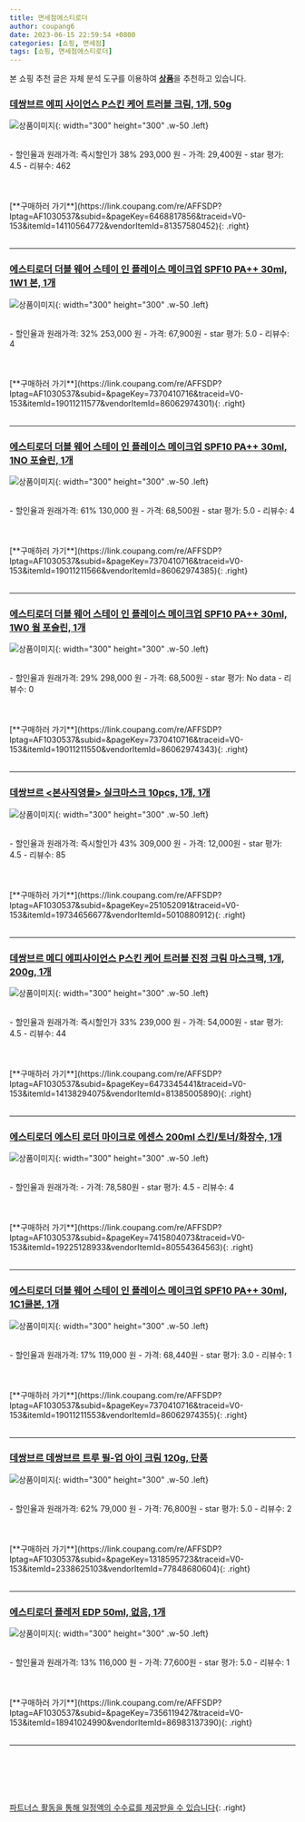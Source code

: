 ```yaml
---
title: 면세점에스티로더
author: coupang6
date: 2023-06-15 22:59:54 +0800
categories: [쇼핑, 면세점]
tags: [쇼핑, 면세점에스티로더]
---
```


본 쇼핑 추천 글은 자체 분석 도구를 이용하여 [**상품**](https://link.coupang.com/a/bao1ui)을 추천하고 있습니다.

### [데쌍브르 에피 사이언스 P스킨 케어 트러블 크림, 1개, 50g](https://link.coupang.com/re/AFFSDP?lptag=AF1030537&subid=&pageKey=6468817856&traceid=V0-153&itemId=14110564772&vendorItemId=81357580452)

![상품이미지](https://thumbnail7.coupangcdn.com/thumbnails/remote/230x230ex/image/vendor_inventory/0b99/a2b15e585a40d5352c61526684bd22e318e81ee791d3c760e63a488bbccd.jpg){: width="300" height="300" .w-50 .left}


<br>
- 할인율과 원래가격: 즉시할인가 38%  293,000   원
- 가격: 29,400원
- star 평가: 4.5
- 리뷰수: 462
<br>
<br>
<br>
<br>
[**구매하러 가기**](https://link.coupang.com/re/AFFSDP?lptag=AF1030537&subid=&pageKey=6468817856&traceid=V0-153&itemId=14110564772&vendorItemId=81357580452){: .right}
<br>
<br>

---

### [에스티로더 더블 웨어 스테이 인 플레이스 메이크업 SPF10 PA++ 30ml, 1W1 본, 1개](https://link.coupang.com/re/AFFSDP?lptag=AF1030537&subid=&pageKey=7370410716&traceid=V0-153&itemId=19011211577&vendorItemId=86062974301)

![상품이미지](https://thumbnail6.coupangcdn.com/thumbnails/remote/230x230ex/image/vendor_inventory/cb79/0e42be542ae573375c859df29624807c272375a5ba50b058abf325501ab7.jpg){: width="300" height="300" .w-50 .left}


<br>
- 할인율과 원래가격: 32%  253,000   원
- 가격: 67,900원
- star 평가: 5.0
- 리뷰수: 4
<br>
<br>
<br>
<br>
[**구매하러 가기**](https://link.coupang.com/re/AFFSDP?lptag=AF1030537&subid=&pageKey=7370410716&traceid=V0-153&itemId=19011211577&vendorItemId=86062974301){: .right}
<br>
<br>

---

### [에스티로더 더블 웨어 스테이 인 플레이스 메이크업 SPF10 PA++ 30ml, 1NO 포슬린, 1개](https://link.coupang.com/re/AFFSDP?lptag=AF1030537&subid=&pageKey=7370410716&traceid=V0-153&itemId=19011211566&vendorItemId=86062974385)

![상품이미지](https://thumbnail9.coupangcdn.com/thumbnails/remote/230x230ex/image/vendor_inventory/5ba3/8f6b6d26d3a7687d17586451e83f22a2affbf013e1b192f363ecc40680eb.jpg){: width="300" height="300" .w-50 .left}


<br>
- 할인율과 원래가격: 61%  130,000   원
- 가격: 68,500원
- star 평가: 5.0
- 리뷰수: 4
<br>
<br>
<br>
<br>
[**구매하러 가기**](https://link.coupang.com/re/AFFSDP?lptag=AF1030537&subid=&pageKey=7370410716&traceid=V0-153&itemId=19011211566&vendorItemId=86062974385){: .right}
<br>
<br>

---

### [에스티로더 더블 웨어 스테이 인 플레이스 메이크업 SPF10 PA++ 30ml, 1W0 웜 포슬린, 1개](https://link.coupang.com/re/AFFSDP?lptag=AF1030537&subid=&pageKey=7370410716&traceid=V0-153&itemId=19011211550&vendorItemId=86062974343)

![상품이미지](https://thumbnail9.coupangcdn.com/thumbnails/remote/230x230ex/image/vendor_inventory/0503/395d3fbe7512274de88ed5634aab56dca8cfb8529a8ddf31880b59ac2d73.jpg){: width="300" height="300" .w-50 .left}


<br>
- 할인율과 원래가격: 29%  298,000   원
- 가격: 68,500원
- star 평가: No data
- 리뷰수: 0
<br>
<br>
<br>
<br>
[**구매하러 가기**](https://link.coupang.com/re/AFFSDP?lptag=AF1030537&subid=&pageKey=7370410716&traceid=V0-153&itemId=19011211550&vendorItemId=86062974343){: .right}
<br>
<br>

---

### [데쌍브르 <본사직영몰> 실크마스크 10pcs, 1개, 1개](https://link.coupang.com/re/AFFSDP?lptag=AF1030537&subid=&pageKey=251052091&traceid=V0-153&itemId=19734656677&vendorItemId=5010880912)

![상품이미지](https://thumbnail9.coupangcdn.com/thumbnails/remote/230x230ex/image/vendor_inventory/9a83/6558db93327213138ca1e9bb5c36066e1b1ef7fe3cc939f57407d3e42bea.jpg){: width="300" height="300" .w-50 .left}


<br>
- 할인율과 원래가격: 즉시할인가 43%  309,000   원
- 가격: 12,000원
- star 평가: 4.5
- 리뷰수: 85
<br>
<br>
<br>
<br>
[**구매하러 가기**](https://link.coupang.com/re/AFFSDP?lptag=AF1030537&subid=&pageKey=251052091&traceid=V0-153&itemId=19734656677&vendorItemId=5010880912){: .right}
<br>
<br>

---

### [데쌍브르 메디 에피사이언스 P스킨 케어 트러블 진정 크림 마스크팩, 1개, 200g, 1개](https://link.coupang.com/re/AFFSDP?lptag=AF1030537&subid=&pageKey=6473345441&traceid=V0-153&itemId=14138294075&vendorItemId=81385005890)

![상품이미지](https://thumbnail6.coupangcdn.com/thumbnails/remote/230x230ex/image/vendor_inventory/01d2/9c2c12bdbfe784ca06326ef0b7ff2e8894f38c35d5d56e1a39351d355887.jpg){: width="300" height="300" .w-50 .left}


<br>
- 할인율과 원래가격: 즉시할인가 33%  239,000   원
- 가격: 54,000원
- star 평가: 4.5
- 리뷰수: 44
<br>
<br>
<br>
<br>
[**구매하러 가기**](https://link.coupang.com/re/AFFSDP?lptag=AF1030537&subid=&pageKey=6473345441&traceid=V0-153&itemId=14138294075&vendorItemId=81385005890){: .right}
<br>
<br>

---

### [에스티로더 에스티 로더 마이크로 에센스 200ml 스킨/토너/화장수, 1개](https://link.coupang.com/re/AFFSDP?lptag=AF1030537&subid=&pageKey=7415804073&traceid=V0-153&itemId=19225128933&vendorItemId=80554364563)

![상품이미지](https://thumbnail10.coupangcdn.com/thumbnails/remote/230x230ex/image/vendor_inventory/b450/e2965926247a4eaa74ff1c98dcf90006c94c9b67916e5196620f7d3f1531.png){: width="300" height="300" .w-50 .left}


<br>
- 할인율과 원래가격: 
- 가격: 78,580원
- star 평가: 4.5
- 리뷰수: 4
<br>
<br>
<br>
<br>
[**구매하러 가기**](https://link.coupang.com/re/AFFSDP?lptag=AF1030537&subid=&pageKey=7415804073&traceid=V0-153&itemId=19225128933&vendorItemId=80554364563){: .right}
<br>
<br>

---

### [에스티로더 더블 웨어 스테이 인 플레이스 메이크업 SPF10 PA++ 30ml, 1C1쿨본, 1개](https://link.coupang.com/re/AFFSDP?lptag=AF1030537&subid=&pageKey=7370410716&traceid=V0-153&itemId=19011211553&vendorItemId=86062974355)

![상품이미지](https://thumbnail9.coupangcdn.com/thumbnails/remote/230x230ex/image/vendor_inventory/c585/f9ce32a37ad318780106d49b73a609f6618fd0cdc16f64ab423fde97e9ce.jpg){: width="300" height="300" .w-50 .left}


<br>
- 할인율과 원래가격: 17%  119,000   원
- 가격: 68,440원
- star 평가: 3.0
- 리뷰수: 1
<br>
<br>
<br>
<br>
[**구매하러 가기**](https://link.coupang.com/re/AFFSDP?lptag=AF1030537&subid=&pageKey=7370410716&traceid=V0-153&itemId=19011211553&vendorItemId=86062974355){: .right}
<br>
<br>

---

### [데쌍브르 데쌍브르 트루 필-업 아이 크림 120g, 단품](https://link.coupang.com/re/AFFSDP?lptag=AF1030537&subid=&pageKey=1318595723&traceid=V0-153&itemId=2338625103&vendorItemId=77848680604)

![상품이미지](https://thumbnail6.coupangcdn.com/thumbnails/remote/230x230ex/image/vendor_inventory/2e3c/991992b2c72b8acb61703deec8e8cd2b497cb9d8683e8bcfa20416cc3bc1.jpg){: width="300" height="300" .w-50 .left}


<br>
- 할인율과 원래가격: 62%  79,000   원
- 가격: 76,800원
- star 평가: 5.0
- 리뷰수: 2
<br>
<br>
<br>
<br>
[**구매하러 가기**](https://link.coupang.com/re/AFFSDP?lptag=AF1030537&subid=&pageKey=1318595723&traceid=V0-153&itemId=2338625103&vendorItemId=77848680604){: .right}
<br>
<br>

---

### [에스티로더 플레저 EDP 50ml, 없음, 1개](https://link.coupang.com/re/AFFSDP?lptag=AF1030537&subid=&pageKey=7356119427&traceid=V0-153&itemId=18941024990&vendorItemId=86983137390)

![상품이미지](https://thumbnail9.coupangcdn.com/thumbnails/remote/230x230ex/image/vendor_inventory/17e7/cd5423e2b0b197ee297a8b11de93e9b82b6716afa69dcecdd36ea9609910.jpg){: width="300" height="300" .w-50 .left}


<br>
- 할인율과 원래가격: 13%  116,000   원
- 가격: 77,600원
- star 평가: 5.0
- 리뷰수: 1
<br>
<br>
<br>
<br>
[**구매하러 가기**](https://link.coupang.com/re/AFFSDP?lptag=AF1030537&subid=&pageKey=7356119427&traceid=V0-153&itemId=18941024990&vendorItemId=86983137390){: .right}
<br>
<br>

---
<br><br><br><br><br> [파트너스 활동을 통해 일정액의 수수료를 제공받을 수 있습니다](https://link.coupang.com/a/bao1ui){: .right}
